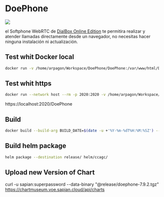 # DoePhone

![](https://ceph.sapian.cloud/sapian-hackmd-public-bucket/uploads/upload_2810ca857b16d7d12636a0e4452a9b6e.png)

el Softphone WebRTC de [DialBox Online Edition](http://www.sapian.co/dialbox-online-edition) te permitira realizar y atender llamadas directamente desde un navegador, no necesitas hacer ninguna instalación ni actualización.

## Test whit Docker local

``` bash 
docker run -v /home/arpagon/Workspace/DoePhone/DoePhone:/var/www/html/DoePhone --network host --rm -p 30080:8080 us.gcr.io/ccoe-246623/sapian/doephone:latest

```

## Test whit https
``` bash 
docker run --network host --rm -p 2020:2020 -v /home/arpagon/Workspace/DoePhone/config/caddy/Caddyfile:/etc/caddy/Caddyfile caddy:2-alpine
```
https://localhost:2020/DoePhone

## Build

``` bash
docker build --build-arg BUILD_DATE=$(date -u +'%Y-%m-%dT%H:%M:%SZ') --build-arg VCS_REF=$(git rev-parse --short HEAD) -t sapian/vicidial-ccweb-agc:1602 -t us.gcr.io/ccoe-246623/sapian/doephone:latest -t us.gcr.io/ccoe-246623/sapian/doephone:1602-r17 --build-arg VERSION=1602-r17  .
```


## Build helm package

``` bash
helm package --destination release/ helm/ccagc/
```

## Upload new Version of Chart
curl -u sapian:superpassword --data-binary "@release/doephone-7.9.2.tgz" https://chartmuseum.voe.sapian.cloud/api/charts
